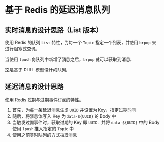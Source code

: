 # 基于 Redis 的延迟消息队列

## 实时消息的设计思路（List 版本）

使用 Redis 的队列 `List` 特性，为每一个 `Topic` 指定一个列表，并使用 `brpop` 来进行阻塞式查询。

当使用 `lpush` 向队列中新增了消息之后，`brpop` 就可以获取到消息。

这是基于 PULL 模型设计的队列。

## 延迟消息的设计思路

使用 Redis 过期与过期事件订阅的特性。

1. 首先，为每一条延迟消息生成 `UUID` 并设置为 Key，指定过期时间
2. 随后，将消息体写入 Key 为 `data-${UUID}` 的 Body 中
3. 当触发过期事件时，获取过期的 Key 即 `UUID`，并将 `data-${UUID}` 中的 Body 使用 `lpush` 推入指定的 `Topic` 中
4. 使用之前实时队列的方式拉取消息
